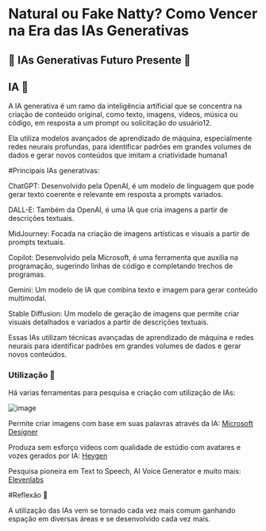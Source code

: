 # Natural ou Fake Natty? Como Vencer na Era das IAs Generativas


## 🎯 IAs Generativas Futuro Presente 🚀

## IA 📒

A IA generativa é um ramo da inteligência artificial que se concentra na criação de conteúdo original, como texto, imagens, vídeos, música ou código, em resposta a um prompt ou solicitação do usuário12.

Ela utiliza modelos avançados de aprendizado de máquina, especialmente redes neurais profundas, para identificar padrões em grandes volumes de dados e gerar novos conteúdos que imitam a criatividade humana1

#Principais IAs generativas:

ChatGPT: Desenvolvido pela OpenAI, é um modelo de linguagem que pode gerar texto coerente e relevante em resposta a prompts variados.

DALL-E: Também da OpenAI, é uma IA que cria imagens a partir de descrições textuais.

MidJourney: Focada na criação de imagens artísticas e visuais a partir de prompts textuais.

Copilot: Desenvolvido pela Microsoft, é uma ferramenta que auxilia na programação, sugerindo linhas de código e completando trechos de programas.

Gemini: Um modelo de IA que combina texto e imagem para gerar conteúdo multimodal.

Stable Diffusion: Um modelo de geração de imagens que permite criar visuais detalhados e variados a partir de descrições textuais.

Essas IAs utilizam técnicas avançadas de aprendizado de máquina e redes neurais para identificar padrões em grandes volumes de dados e gerar novos conteúdos.


### Utilização 🤖

Há varias ferramentas para pesquisa e criação com utilização de IAs:

![image](https://github.com/user-attachments/assets/a2285ec1-df6d-4f32-93be-aa2e9f0b0958)

Permite criar imagens com base em suas palavras através da IA: [Microsoft Designer](https://copilot.microsoft.com/)

Produza sem esforço vídeos com qualidade de estúdio com avatares e vozes gerados por IA: [Heygen](https://www.heygen.com/d-id-alternative?sid=did-alternative-ggs&gad_source=1&gclid=CjwKCAjw1920BhA3EiwAJT3lSd5Gkz46q7dwsgXrwq8AxQZGRiEMWTf2vp4Ax-PbW1ef4ZRrUTVTDBoCmFAQAvD_BwE)

Pesquisa pioneira em Text to Speech, AI Voice Generator e muito mais: [Elevenlabs](https://elevenlabs.io)


#Reflexão 💭

A utilização das IAs vem se tornado cada vez mais comum ganhando espação em diversas áreas e se desenvolvido cada vez mais.

